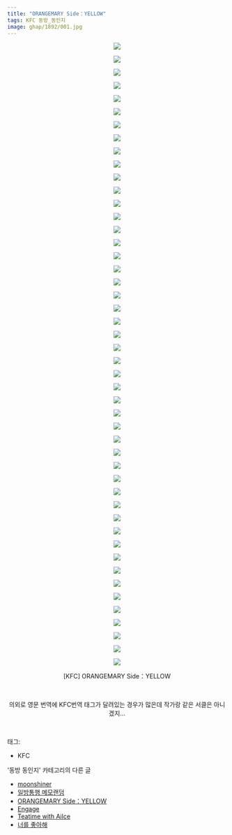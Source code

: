 ```yaml
---
title: "ORANGEMARY Side：YELLOW"
tags: KFC 동방_동인지
image: ghap/1892/001.jpg
---
```

<div class="article">
<p style="text-align: center; clear: none; float: none;"><img src="{{ site.nasurl }}/ghap/1892/001.jpg"/></p>
<p style="text-align: center; clear: none; float: none;"><img src="{{ site.nasurl }}/ghap/1892/002.jpg"/></p>
<p style="text-align: center; clear: none; float: none;"><img src="{{ site.nasurl }}/ghap/1892/003.jpg"/></p>
<p style="text-align: center; clear: none; float: none;"><img src="{{ site.nasurl }}/ghap/1892/004.jpg"/></p>
<p style="text-align: center; clear: none; float: none;"><img src="{{ site.nasurl }}/ghap/1892/005.jpg"/></p>
<p style="text-align: center; clear: none; float: none;"><img src="{{ site.nasurl }}/ghap/1892/006.jpg"/></p>
<p style="text-align: center; clear: none; float: none;"><img src="{{ site.nasurl }}/ghap/1892/007.jpg"/></p>
<p style="text-align: center; clear: none; float: none;"><img src="{{ site.nasurl }}/ghap/1892/008.jpg"/></p>
<p style="text-align: center; clear: none; float: none;"><img src="{{ site.nasurl }}/ghap/1892/009.jpg"/></p>
<p style="text-align: center; clear: none; float: none;"><img src="{{ site.nasurl }}/ghap/1892/010.jpg"/></p>
<p style="text-align: center; clear: none; float: none;"><img src="{{ site.nasurl }}/ghap/1892/011.jpg"/></p>
<p style="text-align: center; clear: none; float: none;"><img src="{{ site.nasurl }}/ghap/1892/012.jpg"/></p>
<p style="text-align: center; clear: none; float: none;"><img src="{{ site.nasurl }}/ghap/1892/013.jpg"/></p>
<p style="text-align: center; clear: none; float: none;"><img src="{{ site.nasurl }}/ghap/1892/014.jpg"/></p>
<p style="text-align: center; clear: none; float: none;"><img src="{{ site.nasurl }}/ghap/1892/015.jpg"/></p>
<p style="text-align: center; clear: none; float: none;"><img src="{{ site.nasurl }}/ghap/1892/016.jpg"/></p>
<p style="text-align: center; clear: none; float: none;"><img src="{{ site.nasurl }}/ghap/1892/017.jpg"/></p>
<p style="text-align: center; clear: none; float: none;"><img src="{{ site.nasurl }}/ghap/1892/018.jpg"/></p>
<p style="text-align: center; clear: none; float: none;"><img src="{{ site.nasurl }}/ghap/1892/019.jpg"/></p>
<p style="text-align: center; clear: none; float: none;"><img src="{{ site.nasurl }}/ghap/1892/020.jpg"/></p>
<p style="text-align: center; clear: none; float: none;"><img src="{{ site.nasurl }}/ghap/1892/021.jpg"/></p>
<p style="text-align: center; clear: none; float: none;"><img src="{{ site.nasurl }}/ghap/1892/022.jpg"/></p>
<p style="text-align: center; clear: none; float: none;"><img src="{{ site.nasurl }}/ghap/1892/023.jpg"/></p>
<p style="text-align: center; clear: none; float: none;"><img src="{{ site.nasurl }}/ghap/1892/024.jpg"/></p>
<p style="text-align: center; clear: none; float: none;"><img src="{{ site.nasurl }}/ghap/1892/025.jpg"/></p>
<p style="text-align: center; clear: none; float: none;"><img src="{{ site.nasurl }}/ghap/1892/026.jpg"/></p>
<p style="text-align: center; clear: none; float: none;"><img src="{{ site.nasurl }}/ghap/1892/027.jpg"/></p>
<p style="text-align: center; clear: none; float: none;"><img src="{{ site.nasurl }}/ghap/1892/028.jpg"/></p>
<p style="text-align: center; clear: none; float: none;"><img src="{{ site.nasurl }}/ghap/1892/029.jpg"/></p>
<p style="text-align: center; clear: none; float: none;"><img src="{{ site.nasurl }}/ghap/1892/030.jpg"/></p>
<p style="text-align: center; clear: none; float: none;"><img src="{{ site.nasurl }}/ghap/1892/031.jpg"/></p>
<p style="text-align: center; clear: none; float: none;"><img src="{{ site.nasurl }}/ghap/1892/032.jpg"/></p>
<p style="text-align: center; clear: none; float: none;"><img src="{{ site.nasurl }}/ghap/1892/033.jpg"/></p>
<p style="text-align: center; clear: none; float: none;"><img src="{{ site.nasurl }}/ghap/1892/034.jpg"/></p>
<p style="text-align: center; clear: none; float: none;"><img src="{{ site.nasurl }}/ghap/1892/035.jpg"/></p>
<p style="text-align: center; clear: none; float: none;"><img src="{{ site.nasurl }}/ghap/1892/036.jpg"/></p>
<p style="text-align: center; clear: none; float: none;"><img src="{{ site.nasurl }}/ghap/1892/037.jpg"/></p>
<p style="text-align: center; clear: none; float: none;"><img src="{{ site.nasurl }}/ghap/1892/038.jpg"/></p>
<p style="text-align: center; clear: none; float: none;"><img src="{{ site.nasurl }}/ghap/1892/039.jpg"/></p>
<p style="text-align: center; clear: none; float: none;"><img src="{{ site.nasurl }}/ghap/1892/040.jpg"/></p>
<p style="text-align: center; clear: none; float: none;"><img src="{{ site.nasurl }}/ghap/1892/041.jpg"/></p>
<p style="text-align: center; clear: none; float: none;"><img src="{{ site.nasurl }}/ghap/1892/042.jpg"/></p>
<p style="text-align: center; clear: none; float: none;"><img src="{{ site.nasurl }}/ghap/1892/043.jpg"/></p>
<p style="text-align: center; clear: none; float: none;"><img src="{{ site.nasurl }}/ghap/1892/044.jpg"/></p>
<p style="text-align: center; clear: none; float: none;"><img src="{{ site.nasurl }}/ghap/1892/045.jpg"/></p>
<p style="text-align: center; clear: none; float: none;"><img src="{{ site.nasurl }}/ghap/1892/046.jpg"/></p>
<p style="text-align: center; clear: none; float: none;"><img src="{{ site.nasurl }}/ghap/1892/047.jpg"/></p>
<p style="text-align: center; clear: none; float: none;"><img src="{{ site.nasurl }}/ghap/1892/048.jpg"/></p>
<p style="text-align: center; clear: none; float: none;">[KFC] ORANGEMARY Side：YELLOW</p>
<p style="text-align: center; clear: none; float: none;"><br/></p>
<p style="text-align: center; clear: none; float: none;">의외로 영문 번역에 KFC번역 태그가 달려있는 경우가 많은데 작가랑 같은 서클은 아니겠지...</p>
<p><br/></p>
</div><div class="tagTrail">
<p>태그: </p>
<ul>
<li>KFC</li>
</ul>
</div><div class="another">
<p>'동방 동인지' 카테고리의 다른 글</p>
<ul>
<li><a href="/2016-08-28-ghap_1894">moonshiner</a></li>
<li><a href="/2016-08-28-ghap_1893">일방통행 메모랜덤</a></li>
<li><a href="/2016-08-28-ghap_1892">ORANGEMARY Side：YELLOW</a></li>
<li><a href="/2016-08-28-ghap_1891">Engage</a></li>
<li><a href="/2016-08-28-ghap_1890">Teatime with Ailce</a></li>
<li><a href="/2016-08-28-ghap_1889">너를 좋아해</a></li>
</ul>
</div><div class="cb_module cb_fluid">
<div class="cb_wrt cb_profile">
</div><!-- commentList close -->
</div>
<br/>
<p id="refer"></p>
<br/>
